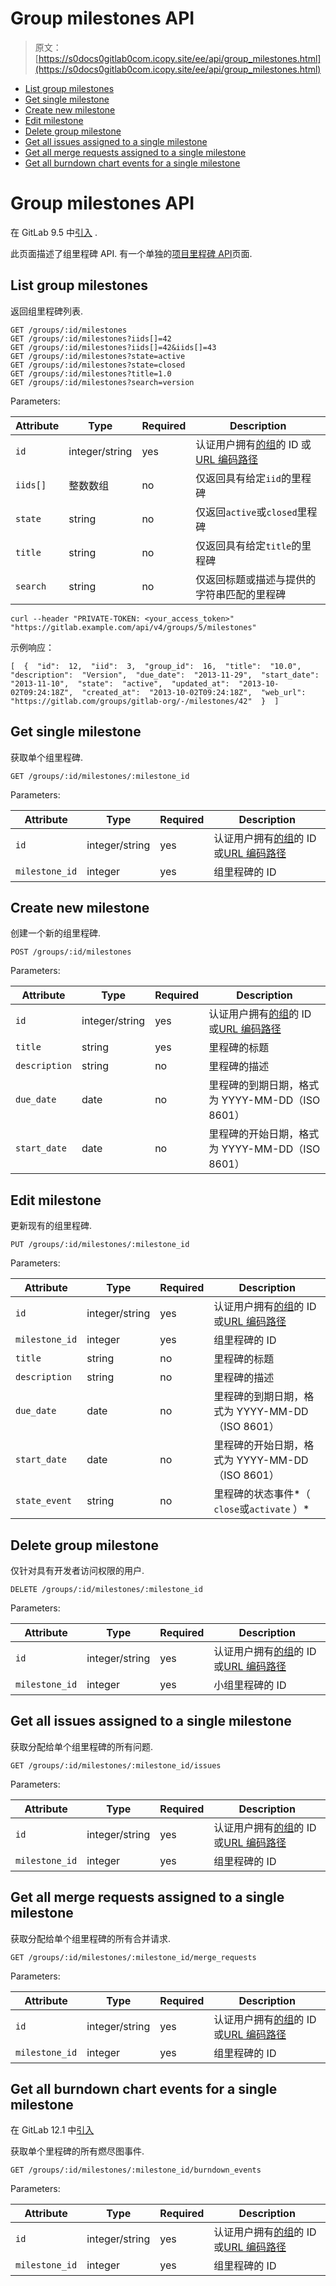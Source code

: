 # Group milestones API

> 原文：[https://s0docs0gitlab0com.icopy.site/ee/api/group_milestones.html](https://s0docs0gitlab0com.icopy.site/ee/api/group_milestones.html)

*   [List group milestones](#list-group-milestones)
*   [Get single milestone](#get-single-milestone)
*   [Create new milestone](#create-new-milestone)
*   [Edit milestone](#edit-milestone)
*   [Delete group milestone](#delete-group-milestone)
*   [Get all issues assigned to a single milestone](#get-all-issues-assigned-to-a-single-milestone)
*   [Get all merge requests assigned to a single milestone](#get-all-merge-requests-assigned-to-a-single-milestone)
*   [Get all burndown chart events for a single milestone](#get-all-burndown-chart-events-for-a-single-milestone-starter)

# Group milestones API[](#group-milestones-api "Permalink")

在 GitLab 9.5 中[引入](https://gitlab.com/gitlab-org/gitlab-foss/-/merge_requests/12819) .

此页面描述了组里程碑 API. 有一个单独的[项目里程碑 API](./group_milestones.html)页面.

## List group milestones[](#list-group-milestones "Permalink")

返回组里程碑列表.

```
GET /groups/:id/milestones
GET /groups/:id/milestones?iids[]=42
GET /groups/:id/milestones?iids[]=42&iids[]=43
GET /groups/:id/milestones?state=active
GET /groups/:id/milestones?state=closed
GET /groups/:id/milestones?title=1.0
GET /groups/:id/milestones?search=version 
```

Parameters:

| Attribute | Type | Required | Description |
| --- | --- | --- | --- |
| `id` | integer/string | yes | 认证用户拥有[的组](README.html#namespaced-path-encoding)的 ID 或[URL 编码路径](README.html#namespaced-path-encoding) |
| `iids[]` | 整数数组 | no | 仅返回具有给定`iid`的里程碑 |
| `state` | string | no | 仅返回`active`或`closed`里程碑 |
| `title` | string | no | 仅返回具有给定`title`的里程碑 |
| `search` | string | no | 仅返回标题或描述与提供的字符串匹配的里程碑 |

```
curl --header "PRIVATE-TOKEN: <your_access_token>" "https://gitlab.example.com/api/v4/groups/5/milestones" 
```

示例响应：

```
[  {  "id":  12,  "iid":  3,  "group_id":  16,  "title":  "10.0",  "description":  "Version",  "due_date":  "2013-11-29",  "start_date":  "2013-11-10",  "state":  "active",  "updated_at":  "2013-10-02T09:24:18Z",  "created_at":  "2013-10-02T09:24:18Z",  "web_url":  "https://gitlab.com/groups/gitlab-org/-/milestones/42"  }  ] 
```

## Get single milestone[](#get-single-milestone "Permalink")

获取单个组里程碑.

```
GET /groups/:id/milestones/:milestone_id 
```

Parameters:

| Attribute | Type | Required | Description |
| --- | --- | --- | --- |
| `id` | integer/string | yes | 认证用户拥有[的组](README.html#namespaced-path-encoding)的 ID 或[URL 编码路径](README.html#namespaced-path-encoding) |
| `milestone_id` | integer | yes | 组里程碑的 ID |

## Create new milestone[](#create-new-milestone "Permalink")

创建一个新的组里程碑.

```
POST /groups/:id/milestones 
```

Parameters:

| Attribute | Type | Required | Description |
| --- | --- | --- | --- |
| `id` | integer/string | yes | 认证用户拥有[的组](README.html#namespaced-path-encoding)的 ID 或[URL 编码路径](README.html#namespaced-path-encoding) |
| `title` | string | yes | 里程碑的标题 |
| `description` | string | no | 里程碑的描述 |
| `due_date` | date | no | 里程碑的到期日期，格式为 YYYY-MM-DD（ISO 8601） |
| `start_date` | date | no | 里程碑的开始日期，格式为 YYYY-MM-DD（ISO 8601） |

## Edit milestone[](#edit-milestone "Permalink")

更新现有的组里程碑.

```
PUT /groups/:id/milestones/:milestone_id 
```

Parameters:

| Attribute | Type | Required | Description |
| --- | --- | --- | --- |
| `id` | integer/string | yes | 认证用户拥有[的组](README.html#namespaced-path-encoding)的 ID 或[URL 编码路径](README.html#namespaced-path-encoding) |
| `milestone_id` | integer | yes | 组里程碑的 ID |
| `title` | string | no | 里程碑的标题 |
| `description` | string | no | 里程碑的描述 |
| `due_date` | date | no | 里程碑的到期日期，格式为 YYYY-MM-DD（ISO 8601） |
| `start_date` | date | no | 里程碑的开始日期，格式为 YYYY-MM-DD（ISO 8601） |
| `state_event` | string | no | 里程碑的状态事件*（ `close`或`activate` ）* |

## Delete group milestone[](#delete-group-milestone "Permalink")

仅针对具有开发者访问权限的用户.

```
DELETE /groups/:id/milestones/:milestone_id 
```

Parameters:

| Attribute | Type | Required | Description |
| --- | --- | --- | --- |
| `id` | integer/string | yes | 认证用户拥有[的组](README.html#namespaced-path-encoding)的 ID 或[URL 编码路径](README.html#namespaced-path-encoding) |
| `milestone_id` | integer | yes | 小组里程碑的 ID |

## Get all issues assigned to a single milestone[](#get-all-issues-assigned-to-a-single-milestone "Permalink")

获取分配给单个组里程碑的所有问题.

```
GET /groups/:id/milestones/:milestone_id/issues 
```

Parameters:

| Attribute | Type | Required | Description |
| --- | --- | --- | --- |
| `id` | integer/string | yes | 认证用户拥有[的组](README.html#namespaced-path-encoding)的 ID 或[URL 编码路径](README.html#namespaced-path-encoding) |
| `milestone_id` | integer | yes | 组里程碑的 ID |

## Get all merge requests assigned to a single milestone[](#get-all-merge-requests-assigned-to-a-single-milestone "Permalink")

获取分配给单个组里程碑的所有合并请求.

```
GET /groups/:id/milestones/:milestone_id/merge_requests 
```

Parameters:

| Attribute | Type | Required | Description |
| --- | --- | --- | --- |
| `id` | integer/string | yes | 认证用户拥有[的组](README.html#namespaced-path-encoding)的 ID 或[URL 编码路径](README.html#namespaced-path-encoding) |
| `milestone_id` | integer | yes | 组里程碑的 ID |

## Get all burndown chart events for a single milestone[](#get-all-burndown-chart-events-for-a-single-milestone-starter "Permalink")

在 GitLab 12.1 中[引入](https://gitlab.com/gitlab-org/gitlab/-/issues/4737)

获取单个里程碑的所有燃尽图事件.

```
GET /groups/:id/milestones/:milestone_id/burndown_events 
```

Parameters:

| Attribute | Type | Required | Description |
| --- | --- | --- | --- |
| `id` | integer/string | yes | 认证用户拥有[的组](README.html#namespaced-path-encoding)的 ID 或[URL 编码路径](README.html#namespaced-path-encoding) |
| `milestone_id` | integer | yes | 组里程碑的 ID |